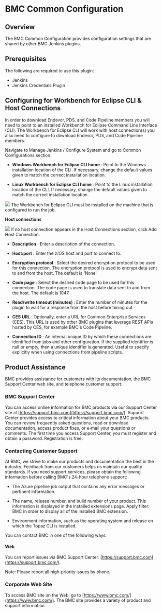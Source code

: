 # BMC Common Configuration

## Overview

The BMC Common Configuration provides configuration settings that are shared by other BMC Jenkins plugins.

## Prerequisites

The following are required to use this plugin:
- Jenkins
- Jenkins Credentials Plugin

## Configuring for Workbench for Eclipse CLI & Host Connections

In order to download Endevor, PDS, and Code Pipeline members you will need to point to an installed Workbench for Eclipse Command Line Interface (CLI). The Workbench for Eclipse CLI will work with host connection(s) you also need to configure to download Endevor, PDS, and Code Pipeline members.

Navigate to Manage Jenkins / Configure System and go to Common Configurations section.

- **Windows Workbench for Eclipse CLI home** : Point to the Windows installation location of the CLI. If necessary, change the default values given to match the correct installation location.

- **Linux Workbench for Eclipse CLI home** : Point to the Linux installation location of the CLI. If necessary, change the default values given to match the correct installation location.

![](docs/images/info.svg) The Workbench for Eclipse CLI must be installed on the machine that is configured to run the job.

**Host connections**

![](docs/images/info.svg) If no host connection appears in the Host Connections section, click Add Host Connection.

- **Description** : Enter a description of the connection.

- **Host:port** : Enter the z/OS host and port to connect to.

- **Encryption protocol** : Select the desired encryption protocol to be used for this connection. The encryption protocol is used to encrypt data sent to and from the host. The default is \'None\'.

- **Code page** : Select the desired code page to be used for this connection. The code page is used to translate data sent to and from the host. The default is 1047.

- **Read/write timeout (minutes)** : Enter the number of minutes for the plugin to wait for a response from the host before timing out.

- **CES URL** : Optionally, enter a URL for Common Enterprise Services (CES). This URL is used by other BMC plugins that leverage REST APIs hosted by CES, for example BMC's Code Pipeline.

- **Connection ID** : An internal unique ID by which these connections are identified from jobs and other configuration. If the supplied identifier is null or empty, then a unique identifier is generated. Useful to specify explicitly when using connections from pipeline scripts.

## Product Assistance

BMC provides assistance for customers with its documentation, the BMC Support Center web site, and telephone customer support.

### BMC Support Center

You can access online information for BMC products via our Support Center site at [https://support.bmc.com](https://support.bmc.com/). Support Center provides access to critical information about your BMC products. You can review frequently asked questions, read or download documentation, access product fixes, or e-mail your questions or comments. The first time you access Support Center, you must register and obtain a password. Registration is free.

### Contacting Customer Support

At BMC, we strive to make our products and documentation the best in the industry. Feedback from our customers helps us maintain our quality standards. If you need support services, please obtain the following information before calling BMC\'s 24-hour telephone support:

- The Azure pipeline job output that contains any error messages or pertinent information.

- The name, release number, and build number of your product. This information is displayed in the installed extensions page. Apply filter: BMC in order to display all of the installed BMC extension.

- Environment information, such as the operating system and release on which the Topaz CLI is installed.

You can contact BMC in one of the following ways:


#### Web

You can report issues via BMC Support Center: [https://support.bmc.com](https://support.bmc.com/).

Note: Please report all high-priority issues by phone.

### Corporate Web Site

To access BMC site on the Web, go to [https://www.bmc.com/](https://www.bmc.com/). The BMC site provides a variety of product and support information.
